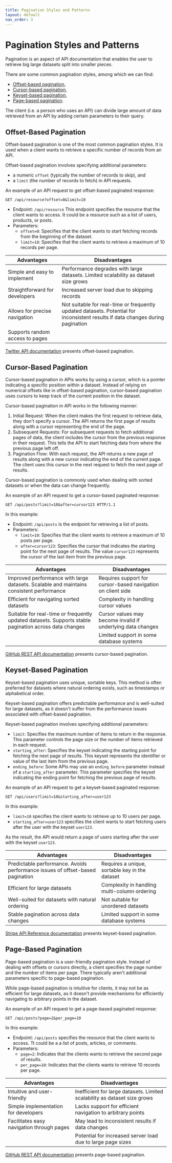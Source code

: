 ```yaml
---
title: Pagination Styles and Patterns
layout: default
nav_order: 3
---
```

# Pagination Styles and Patterns

Pagination is an aspect of API documentation that enables the user to retrieve big large datasets split into smaller pieces.

There are some common pagination styles, among which we can find: 
- [Offset-based pagination](#Offset-Based-Pagination),
- [Cursor-based pagination](#Cursor-Based-Pagination),
- [Keyset-based pagination](#Keyset-Based-Pagination),
- [Page-based pagination](#Page-Based-Pagination).

The client (i.e. a person who uses an API) can divide large amount of data retrieved from an API by adding certain parameters to their query.

## Offset-Based Pagination <a id="Offset-Based-Pagination"></a>

Offset-based pagination is one of the most common pagination styles. It is used when a client wants to retrieve a specific number of records from an API.

Offset-based pagination involves specifying additional parameters: 
- a numeric `offset` (typically the number of records to skip), and
- a `limit` (the number of records to fetch) in API requests.

An example of an API request to get offset-based paginated response:

`GET /api/resource?offset=0&limit=10`

- Endpoint: `/api/resource` This endpoint specifies the resource that the client wants to access. It could be a resource such as a list of users, products, or posts.
- Parameters:
  - `offset=0`: Specifies that the client wants to start fetching records from the beginning of the dataset.
  - `limit=10`: Specifies that the client wants to retrieve a maximum of 10 records per page.


| Advantages                 | Disadvantages                                              |
|----------------------------|------------------------------------------------------------|
| Simple and easy to implement | Performance degrades with large datasets. Limited scalability as dataset size grows |
| Straightforward for developers | Increased server load due to skipping records               |
| Allows for precise navigation | Not suitable for real-time or frequently updated datasets. Potential for inconsistent results if data changes during pagination |
| Supports random access to pages |                     |

[Twitter API documentation](https://developer.twitter.com/en/docs/twitter-api/pagination) presents offset-based pagination.

## Cursor-Based Pagination <a id="Cursor-Based-Pagination"></a>

Cursor-based pagination in APIs works by using a cursor, which is a pointer indicating a specific position within a dataset. Instead of relying on numerical offsets like in offset-based pagination, cursor-based pagination uses cursors to keep track of the current position in the dataset.

Cursor-based pagination in API works in the following manner:

1. Initial Request: When the client makes the first request to retrieve data, they don't specify a cursor. The API returns the first page of results along with a cursor representing the end of the page.
2. Subsequent Requests: For subsequent requests to fetch additional pages of data, the client includes the cursor from the previous response in their request. This tells the API to start fetching data from where the previous page left off.
3. Pagination Flow: With each request, the API returns a new page of results along with a new cursor indicating the end of the current page. The client uses this cursor in the next request to fetch the next page of results.

Cursor-based pagination is commonly used when dealing with sorted datasets or when the data can change frequently.

An example of an API request to get a cursor-based paginated response:

`GET /api/posts?limit=10&after=cursor123 HTTP/1.1`

In this example:

- Endpoint: `/api/posts` is the endpoint for retrieving a list of posts.
- Parameters:
  - `limit=10`: Specifies that the client wants to retrieve a maximum of 10 posts per page.
  - `after=cursor123`: Specifies the cursor that indicates the starting point for the next page of results. The value `cursor123` represents the cursor of the last item from the previous page.

| Advantages                                  | Disadvantages                                            |
|---------------------------------------------|----------------------------------------------------------|
| Improved performance with large datasets. Scalable and maintains consistent performance | Requires support for cursor-based navigation on client side |
| Efficient for navigating sorted datasets   | Complexity in handling cursor values                     |
| Suitable for real-time or frequently updated datasets.  Supports stable pagination across data changes | Cursor values may become invalid if underlying data changes |
|  | Limited support in some database systems                  |

[GitHub REST API documentation](https://docs.github.com/en/rest?apiVersion=2022-11-28) presents cursor-based pagination.

## Keyset-Based Pagination <a id="Keyset-Based-Pagination"></a>

Keyset-based pagination uses unique, sortable keys. This method is often preferred for datasets where natural ordering exists, such as timestamps or alphabetical order.

Keyset-based pagination offers predictable performance and is well-suited for large datasets, as it doesn't suffer from the performance issues associated with offset-based pagination.

Keyset-based pagination involves specifying additional parameters:

- `limit`: Specifies the maximum number of items to return in the response. This parameter controls the page size or the number of items retrieved in each request.
- `starting_after`: Specifies the keyset indicating the starting point for fetching the next page of results. This keyset represents the identifier or value of the last item from the previous page.
- `ending_before`: Some APIs may use an `ending_before` parameter instead of a `starting_after` parameter. This parameter specifies the keyset indicating the ending point for fetching the previous page of results.

An example of an API request to get a keyset-based paginated response:

`GET /api/users?limit=10&starting_after=user123`

In this example:

- `limit=10` specifies the client wants to retrieve up to 10 users per page.
- `starting_after=user123` specifies the client wants to start fetching users after the user with the keyset `user123`.

As the result, the API would return a page of users starting after the user with the keyset `user123`.


| Advantages                                       | Disadvantages                                          |
|--------------------------------------------------|--------------------------------------------------------|
| Predictable performance. Avoids performance issues of offset-based pagination | Requires a unique, sortable key in the dataset        |
| Efficient for large datasets                     | Complexity in handling multi-column ordering            |
| Well-suited for datasets with natural ordering   | Not suitable for unordered datasets                    |
| Stable pagination across data changes | Limited support in some database systems              |

[Stripe API Reference documentation](https://docs.stripe.com/api) presents keyset-based pagination.

## Page-Based Pagination <a id="Page-Based-Pagination"></a>

Page-based pagination is a user-friendly pagination style. Instead of dealing with offsets or cursors directly, a client specifies the page number and the number of items per page. There typically aren't additional parameters specific to page-based pagination.

While page-based pagination is intuitive for clients, it may not be as efficient for large datasets, as it doesn't provide mechanisms for efficiently navigating to arbitrary points in the dataset.

An example of an API request to get a page-based paginated response:

`GET /api/posts?page=2&per_page=10`

In this example:

- Endpoint: `/api/posts` specifies the resource that the client wants to access. Tt could be a a list of posts, articles, or comments.
- Parameters:
  - `page=2`: Indicates that the clients wants to retrieve the second page of results.
  - `per_page=10`: Indicates that the clients wants to retrieve 10 records per page.

| Advantages                                     | Disadvantages                                              |
|------------------------------------------------|------------------------------------------------------------|
| Intuitive and user-friendly                    | Inefficient for large datasets. Limited scalability as dataset size grows |
| Simple implementation for developers | Lacks support for efficient navigation to arbitrary points |
| Facilitates easy navigation through pages | May lead to inconsistent results if data changes           |
|       | Potential for increased server load due to large page sizes |

[GitHub REST API documentation](https://docs.github.com/en/rest?apiVersion=2022-11-28) presents page-based pagination.

